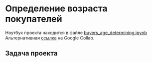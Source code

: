 # Определение возраста покупателей
Ноутбук проекта находится в файле [buyers_age_determining.ipynb]()  
Альтернативная [ссылка]() на Google Collab.

## Задача проекта
